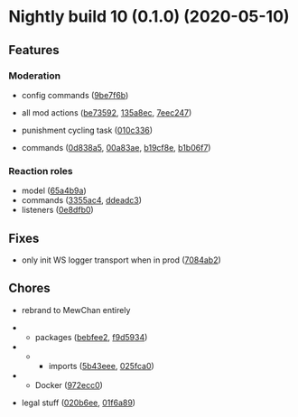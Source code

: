 # Nightly build 10 (0.1.0) (2020-05-10)

## Features

### Moderation

* config commands ([9be7f6b](https://github.com/weeb-cafe/MewChan/commit/9be7f6b8f9040e8214a43f3a7a3bca3361b67a70))

* all mod actions ([be73592](https://github.com/weeb-cafe/MewChan/commit/be73592892e76260edc69d133957ac7645485b56), [135a8ec](https://github.com/weeb-cafe/MewChan/commit/135a8ec1a29d502ede0b000c2e2d23769cd31db9), [7eec247](https://github.com/weeb-cafe/MewChan/commit/7eec247b91dc038404a6d927c597acf3709b4be2))

* punishment cycling task ([010c336](https://github.com/weeb-cafe/MewChan/commit/010c3361e6d1daddb8a238a601452434b3c62167))

* commands ([0d838a5](https://github.com/weeb-cafe/MewChan/commit/0d838a5bee00e88570bc01d0694a6d3ee6eea181), [00a83ae](https://github.com/weeb-cafe/MewChan/commit/00a83ae45c671f8ea8b974681c8fa2737708a827), [b19cf8e](https://github.com/weeb-cafe/MewChan/commit/b19cf8ee0878693f51e7974f751069ba9b895eb1), [b1b06f7](https://github.com/weeb-cafe/MewChan/commit/b1b06f76a83053c5a5656579f185a619db8a26fe))

### Reaction roles
* model ([65a4b9a](https://github.com/weeb-cafe/MewChan/commit/65a4b9a783cbfd9bf0af1b8087880acb0b28aeaf))
* commands ([3355ac4](https://github.com/weeb-cafe/MewChan/commit/3355ac46702c8417e68df84d2795d231a33b9736), [ddeadc3](https://github.com/weeb-cafe/MewChan/commit/ddeadc3ebb6f7db98ab47626fb234ce570895e02))
* listeners ([0e8dfb0](https://github.com/weeb-cafe/MewChan/commit/0e8dfb03b0a8b5cf1a9ae6d3e0ef1e6372bf8cc4))

## Fixes
* only init WS logger transport when in prod ([7084ab2](https://github.com/weeb-cafe/MewChan/commit/7084ab20137b6859ab60acd4bb1ea959f6f6b953))

## Chores
* rebrand to MewChan entirely
* * packages ([bebfee2](https://github.com/weeb-cafe/MewChan/commit/bebfee2a5ed3efe4b60656b1bfc8230c1817eb9a), [f9d5934](https://github.com/weeb-cafe/MewChan/commit/f9d59340b9f0f91d6a0cf293c1b54024940de42b))
* * * imports ([5b43eee](https://github.com/weeb-cafe/MewChan/commit/5b43eeeaaa7d084e987be79b9a136f5524ce091c), [025fca0](https://github.com/weeb-cafe/MewChan/commit/025fca03017429948f1557f17c996703b2f48015))
* * Docker ([972ecc0](https://github.com/weeb-cafe/MewChan/commit/972ecc0ed00714b9e5dbf90e506bf1e6c26a6f7f))

* legal stuff ([020b6ee](https://github.com/weeb-cafe/MewChan/commit/020b6ee573f437786fba42f96886606712cb4d43), [01f6a89](https://github.com/weeb-cafe/MewChan/commit/01f6a89c18b316284b4b5ed79798d8446395731f))
